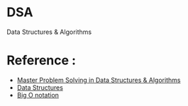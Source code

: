 # DSA
Data Structures &amp; Algorithms
# Reference : 
* [Master Problem Solving in Data Structures & Algorithms](https://medium.com/@tushar_patil/master-problem-solving-in-data-structures-algorithms-7abd106ca630)
* [Data Structures](https://www.geeksforgeeks.org/data-structures/?ref=shm)
* [Big O notation](https://en.wikipedia.org/wiki/Big_O_notation)

